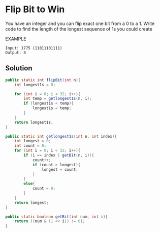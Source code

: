 # Flip Bit to Win

You have an integer and you can flip exact one bit from a 0 to a 1. Write code to find the length of the longest sequence of 1s you could create

EXAMPLE

    Input: 1775 (11011101111)
    Output: 8
    
## Solution

```java
public static int flipBit(int n){
    int longest1s = 0;

    for (int i = 0; i < 32; i++){
        int temp = getlongest1s(n, i);
        if (longest1s < temp){
            longest1s = temp;
        }
    }
    return longest1s;
}

public static int getlongest1s(int n, int index){
    int longest = 0;
    int count = 0;
    for (int i = 0; i < 32; i++){
        if (i == index | getBit(n, i)){
            count++;
            if (count > longest){
                longest = count;
            }
        }
        else{
            count = 0;
        }
    }
    return longest;
}

public static boolean getBit(int num, int i){
    return ((num & (1 << i)) != 0);
}
```